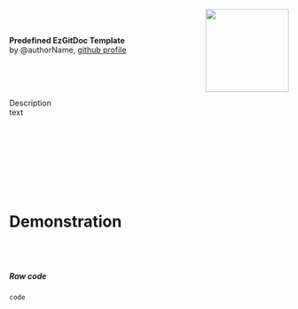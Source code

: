 <!-- If you want to share template I would be grateful for using suggested scheme -->

<!--
Template scheme on how to prepare predefined document for others
-->

<img align="right" height="150" src="https://github.com/trolit/EzGitDoc/blob/master/favicon.png"/>
<br/>
<br/>
<p align="left">
  <strong>Predefined EzGitDoc Template</strong></br>
  by @authorName, <a href="url to github profile">github profile</a> <br/><br/> <!-- place your name and url to GitHub profile -->
</p>
<br/><br/>
<p align="left">
Description <br/> 
<!-- Put under this comment description of the template, pros, experience with that way of showing repository etc. -->
text
</p>

<br/>
<br/>
<br/>
<br/>
<br/>
<br/>
<br/>

<!-- Below Demonstration empty line put generated code -->
# Demonstration

<!-- start from this line -->

<br/>
<br/>

<!-- In that code block, you share code of document that was generated by EzGitDoc -->
##### Raw code
```html
code
```
